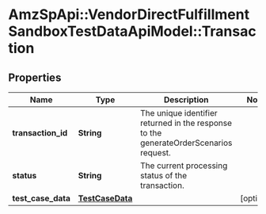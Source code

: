 # AmzSpApi::VendorDirectFulfillmentSandboxTestDataApiModel::Transaction

## Properties
Name | Type | Description | Notes
------------ | ------------- | ------------- | -------------
**transaction_id** | **String** | The unique identifier returned in the response to the generateOrderScenarios request. | 
**status** | **String** | The current processing status of the transaction. | 
**test_case_data** | [**TestCaseData**](TestCaseData.md) |  | [optional] 

